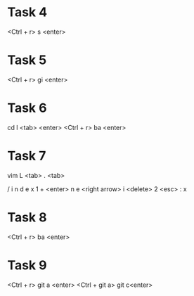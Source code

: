 # Task 4

<Ctrl + r> s \<enter>


# Task 5

<Ctrl + r> gi \<enter>

# Task 6

cd l \<tab> \<enter> 
<Ctrl + r> ba \<enter>

# Task 7

vim L \<tab> . \<tab> 

/ i n d e x 1 + \<enter> n e \<right arrow>  i \<delete> 2 \<esc> : x

# Task 8

<Ctrl + r> ba \<enter>

# Task 9

<Ctrl + r> git a \<enter>
<Ctrl + git a> git c\<enter>
